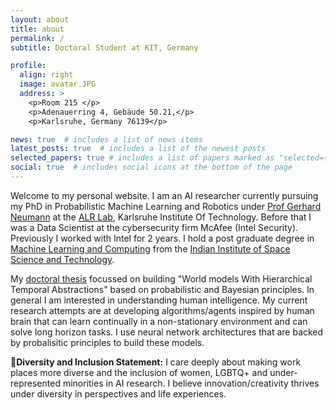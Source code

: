 ```yaml
---
layout: about
title: about
permalink: /
subtitle: Doctoral Student at KIT, Germany

profile:
  align: right
  image: avatar.JPG
  address: >
    <p>Room 215 </p>
    <p>Adenauerring 4, Gebäude 50.21,</p>
    <p>Karlsruhe, Germany 76139</p>

news: true  # includes a list of news items
latest_posts: true  # includes a list of the newest posts
selected_papers: true # includes a list of papers marked as "selected={true}"
social: true  # includes social icons at the bottom of the page
---
```


Welcome to my personal website. I am an AI researcher currently pursuing my PhD in Probabilistic Machine Learning and Robotics under [Prof Gerhard Neumann](https://alr.anthropomatik.kit.edu/21_65.php) at the [ALR Lab](https://alr.anthropomatik.kit.edu/index.php), Karlsruhe Institute Of Technology. Before that I was a Data Scientist at the cybersecurity firm McAfee (Intel Security). Previously I worked with Intel for 2 years. I hold a post graduate degree in [Machine Learning and Computing](https://www.iist.ac.in/departments/mathematics-academics) from the [Indian Institute of Space Science and Technology](https://www.iist.ac.in/).

My [doctoral thesis](https://arxiv.org/abs/2404.16078) focussed on building "World models With Hierarchical Temporal Abstractions" based on probabilistic and Bayesian principles. In general I am interested in understanding human intelligence. My current research attempts are at developing algorithms/agents inspired by human brain that can learn continually in a non-stationary environment and can solve long horizon tasks. I use neural network architectures that are backed by probalisitic principles to build these models. 

**🌈Diversity and Inclusion Statement:** I care deeply about making work places more diverse and the inclusion of women, LGBTQ+ and under-represented minorities in AI research. I believe innovation/creativity thrives under diversity in perspectives and life experiences.


